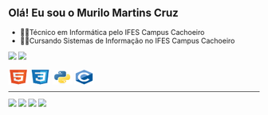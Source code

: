 ## Olá! Eu sou o Murilo Martins Cruz

 - 👨‍💻Técnico em Informática pelo IFES Campus Cachoeiro
 - 🧑‍🎓Cursando Sistemas de Informação no IFES Campus Cachoeiro

<picture>
  <source
    srcset="https://github-readme-stats.vercel.app/api?username=murilo5341&show_icons=true&theme=dark" height=200
    media="(prefers-color-scheme: dark)"
  />
  <source
    srcset="https://github-readme-stats.vercel.app/api?username=murilo5341&show_icons=true"
    media="(prefers-color-scheme: light), (prefers-color-scheme: no-preference)"
  />
  <img src="https://github-readme-stats.vercel.app/api?username=murilo5341&show_icons=true" />
</picture>

<a href="https://github.com/murilo5341/convoychat">
  <img height=200 align="" src="https://github-readme-stats.vercel.app/api/top-langs?username=murilo5341&layout=compact&langs_count=8&card_width=260&theme=dark" />
</a>

<div style="display: inline_block"><br>
  <img align="center" alt="Rafa-HTML" height="30" width="40" src="https://raw.githubusercontent.com/devicons/devicon/master/icons/html5/html5-original.svg">
  <img align="center" alt="Rafa-CSS" height="30" width="40" src="https://raw.githubusercontent.com/devicons/devicon/master/icons/css3/css3-original.svg">
  <img align="center" alt="Rafa-Python" height="30" width="40" src="https://raw.githubusercontent.com/devicons/devicon/master/icons/python/python-original.svg">
  <img align="center" alt="Rafa-Python" height="30" width="40" src="https://raw.githubusercontent.com/devicons/devicon/master/icons/c/c-original.svg">
 <hr>
</div>

<div> 
  <a href="https://www.instagram.com/murilo.m.cruz/" target="_blank"><img src="https://img.shields.io/badge/-Instagram-%23E4405F?style=for-the-badge&logo=instagram&logoColor=white" target="_blank"></a>
  <a href = "murilomartinscruz@hotmail.com"><img src="https://img.shields.io/badge/-Gmail-%23333?style=for-the-badge&logo=gmail&logoColor=white" target="_blank"></a>
  <a href="https://www.linkedin.com/in/murilo-martins-cruz-717a8a251/" target="_blank"><img src="https://img.shields.io/badge/-LinkedIn-%230077B5?style=for-the-badge&logo=linkedin&logoColor=white" target="_blank"></a> 
  <a href="https://https://t.me/murilocruz11" target="_blank"><img src="https://img.shields.io/badge/Telegram-2CA5E0?style=for-the-badge&logo=telegram&logoColor=white" target="_blank"></a> 

  	
</div>

